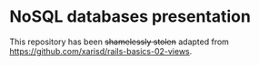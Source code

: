 NoSQL databases presentation
============================

This repository has been ~~shamelessly stolen~~ adapted from https://github.com/xarisd/rails-basics-02-views.
